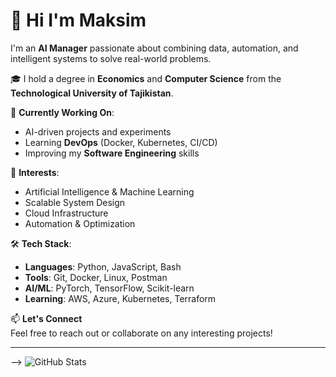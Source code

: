 # 👋 Hi I'm Maksim

I'm an **AI Manager** passionate about combining data, automation, and intelligent systems to solve real-world problems.

🎓 I hold a degree in **Economics** and **Computer Science** from the **Technological University of Tajikistan**.

🚀 **Currently Working On**:
- AI-driven projects and experiments
- Learning **DevOps** (Docker, Kubernetes, CI/CD)
- Improving my **Software Engineering** skills

🧠 **Interests**:
- Artificial Intelligence & Machine Learning
- Scalable System Design
- Cloud Infrastructure
- Automation & Optimization

🛠 **Tech Stack**:
- **Languages**: Python, JavaScript, Bash
- **Tools**: Git, Docker, Linux, Postman
- **AI/ML**: PyTorch, TensorFlow, Scikit-learn
- **Learning**: AWS, Azure, Kubernetes, Terraform

📫 **Let's Connect**  
Feel free to reach out or collaborate on any interesting projects!

---

-->
![GitHub Stats](https://github-readme-stats.vercel.app/api?username=Maksim274&theme=default&show_icons=true&hide_border=true&count_private=true)
